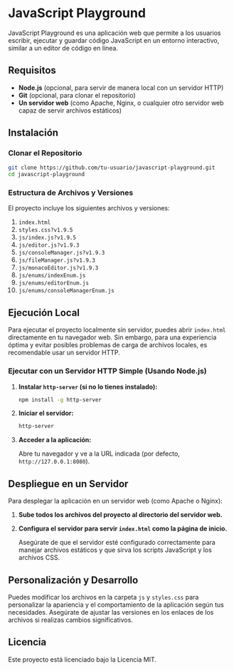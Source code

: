 # JavaScript Playground

JavaScript Playground es una aplicación web que permite a los usuarios escribir, ejecutar y guardar código JavaScript en un entorno interactivo, similar a un editor de código en línea. 

## Requisitos

- **Node.js** (opcional, para servir de manera local con un servidor HTTP)
- **Git** (opcional, para clonar el repositorio)
- **Un servidor web** (como Apache, Nginx, o cualquier otro servidor web capaz de servir archivos estáticos)

## Instalación

### Clonar el Repositorio

```bash
git clone https://github.com/tu-usuario/javascript-playground.git
cd javascript-playground
```

### Estructura de Archivos y Versiones

El proyecto incluye los siguientes archivos y versiones:

1. `index.html`
2. `styles.css?v1.9.5`
3. `js/index.js?v1.9.5`
4. `js/editor.js?v1.9.3`
5. `js/consoleManager.js?v1.9.3`
6. `js/fileManager.js?v1.9.3`
7. `js/monacoEditor.js?v1.9.3`
8. `js/enums/indexEnum.js`
9. `js/enums/editorEnum.js`
10. `js/enums/consoleManagerEnum.js`

## Ejecución Local

Para ejecutar el proyecto localmente sin servidor, puedes abrir `index.html` directamente en tu navegador web. Sin embargo, para una experiencia óptima y evitar posibles problemas de carga de archivos locales, es recomendable usar un servidor HTTP.

### Ejecutar con un Servidor HTTP Simple (Usando Node.js)

1. **Instalar `http-server` (si no lo tienes instalado):**

   ```bash
   npm install -g http-server
   ```

2. **Iniciar el servidor:**

   ```bash
   http-server
   ```

3. **Acceder a la aplicación:**

   Abre tu navegador y ve a la URL indicada (por defecto, `http://127.0.0.1:8080`).

## Despliegue en un Servidor

Para desplegar la aplicación en un servidor web (como Apache o Nginx):

1. **Sube todos los archivos del proyecto al directorio del servidor web.**

2. **Configura el servidor para servir `index.html` como la página de inicio.** 

   Asegúrate de que el servidor esté configurado correctamente para manejar archivos estáticos y que sirva los scripts JavaScript y los archivos CSS.

## Personalización y Desarrollo

Puedes modificar los archivos en la carpeta `js` y `styles.css` para personalizar la apariencia y el comportamiento de la aplicación según tus necesidades. Asegúrate de ajustar las versiones en los enlaces de los archivos si realizas cambios significativos.

## Licencia

Este proyecto está licenciado bajo la Licencia MIT.
